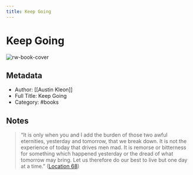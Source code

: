```yaml
---
title: Keep Going
---
```

# Keep Going

![rw-book-cover](https://images-na.ssl-images-amazon.com/images/I/511XP1YDR0L._SL200_.jpg)

## Metadata
- Author: [[Austin Kleon]]
- Full Title: Keep Going
- Category: #books

## Notes
> “It is only when you and I add the burden of those two awful eternities, yesterday and tomorrow, that we break down. It is not the experience of today that drives men mad. It is remorse or bitterness for something which happened yesterday or the dread of what tomorrow may bring. Let us therefore do our best to live but one day at a time.” ([Location 68](https://readwise.io/to_kindle?action=open&asin=B07GNWXTKV&location=68))

